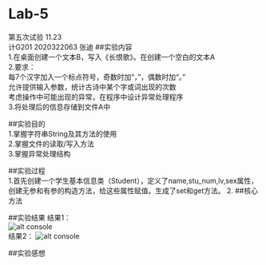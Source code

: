 # Lab-5
第五次试验 11.23  
计G201 2020322063 张迪
##实验内容  
1.在桌面创建一个文本B，写入《长恨歌》。在创建一个空白的文本A  
2.要求：  
每7个汉字加入一个标点符号，奇数时加“，”，偶数时加“。”  
允许提供输入参数，统计古诗中某个字或词出现的次数  
考虑操作中可能出现的异常，在程序中设计异常处理程序  
3.将处理后的信息存储到文件A中  

##实验目的  
1.掌握字符串String及其方法的使用  
2.掌握文件的读取/写入方法  
3.掌握异常处理结构

##实验过程  
1.首先创建一个学生基本信息类（Student），定义了name,stu_num,lv,sex属性，创建无参和有参的构造方法，给这些属性赋值。生成了set和get方法。
2.
##核心方法  

##实验结果
结果1：  
![alt console](https://m.qpic.cn/psc?/V50ini880vFPiW2LYxFK2RoQRD3UEErn/bqQfVz5yrrGYSXMvKr.cqViWeg6HBQ*TGdsH1ziwaDQ4z5Ce*wTUT5c3E5*sEUoEBgHQUFsqpXjLTISkJdCXA52nQn6r7PqZxLLGn6H.ppc!/b&bo=qgJSAQAAAAADB9k!&rf=viewer_4)  
结果2：
![alt console]()

##实验感想  
